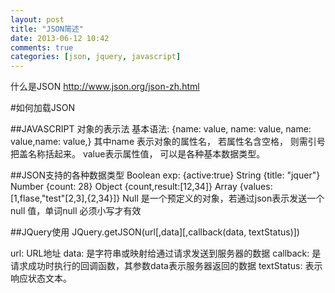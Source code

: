 ```yaml
---
layout: post
title: "JSON简述"
date: 2013-06-12 10:42
comments: true
categories: [json, jquery, javascript]
---
```

什么是JSON
http://www.json.org/json-zh.html



#如何加载JSON

##JAVASCRIPT 对象的表示法
基本语法: {name: value, name: value, name: value,name: value,}
其中name 表示对象的属性名， 若属性名含空格， 则需引号把盖名称括起来。 value表示属性值， 可以是各种基本数据类型。

##JSON支持的各种数据类型
Boolean exp: {active:true}
String {title: "jquer"}
Number {count: 28}
Object {count,result:[12,34]}
Array {values:[1,flase,"test"[2,3],{2,34}]}
Null 是一个预定义的对象，若通过json表示发送一个null 值，单词null 必须小写才有效

##JQuery使用
    JQuery.getJSON(url[,data][,callback(data, textStatus)])

url: URL地址
data: 是字符串或映射给通过请求发送到服务器的数据
callback: 是请求成功时执行的回调函数，其参数data表示服务器返回的数据
textStatus: 表示响应状态文本。

